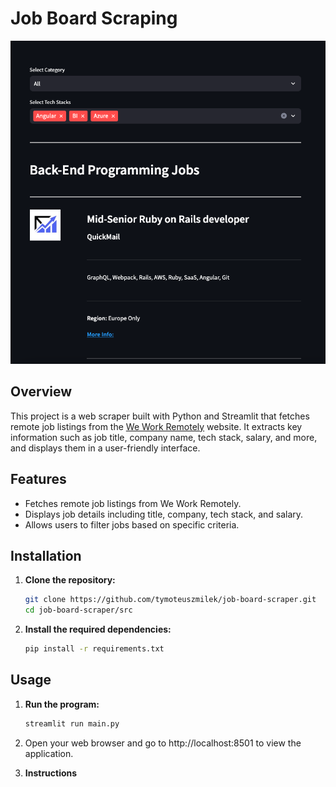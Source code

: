 # Job Board Scraping

![webscraping](screenshots/web-scraper.png)

## Overview

This project is a web scraper built with Python and Streamlit that fetches remote job listings from the [We Work Remotely](https://weworkremotely.com) website. It extracts key information such as job title, company name, tech stack, salary, and more, and displays them in a user-friendly interface.

## Features
- Fetches remote job listings from We Work Remotely.
- Displays job details including title, company, tech stack, and salary.
- Allows users to filter jobs based on specific criteria.

## Installation

1. **Clone the repository:**
   ```bash
   git clone https://github.com/tymoteuszmilek/job-board-scraper.git
   cd job-board-scraper/src
   ```
2. **Install the required dependencies:**
     
      ```bash
      pip install -r requirements.txt
      ```
## Usage
1. **Run the program:**
   
      ```bash
      streamlit run main.py
      ```
2. Open your web browser and go to http://localhost:8501 to view the application.
      
3. **Instructions**
